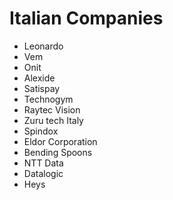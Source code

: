 # Italian Companies
* Leonardo
* Vem
* Onit
* Alexide
* Satispay
* Technogym
* Raytec Vision
* Zuru tech Italy
* Spindox
* Eldor Corporation
* Bending Spoons
* NTT Data
* Datalogic
* Heys
